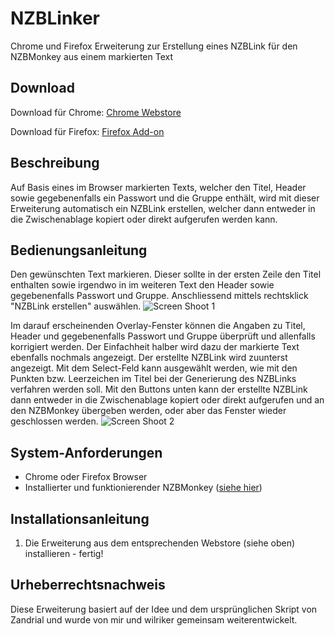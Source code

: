 # NZBLinker
Chrome und Firefox Erweiterung zur Erstellung eines NZBLink für den NZBMonkey aus einem markierten Text

## Download
Download für Chrome: [Chrome Webstore](https://chrome.google.com/webstore/detail/nzblinker/podpddhcepkggomgplkpkdhehckkllab)

Download für Firefox: [Firefox Add-on](https://addons.mozilla.org/de/firefox/addon/nzblinker/)

## Beschreibung
Auf Basis eines im Browser markierten Texts, welcher den Titel, Header sowie gegebenenfalls ein Passwort und die Gruppe enthält, wird mit dieser Erweiterung automatisch ein NZBLink erstellen, welcher dann entweder in die Zwischenablage kopiert oder direkt aufgerufen werden kann.

## Bedienungsanleitung
Den gewünschten Text markieren. Dieser sollte in der ersten Zeile den Titel enthalten sowie irgendwo in im weiteren Text den Header sowie gegebenenfalls Passwort und Gruppe.
Anschliessend mittels rechtsklick "NZBLink erstellen" auswählen.
![Screen Shoot 1](https://github.com/Tensai75/NZBLinker/raw/master/screenshoots/NZBLinker1.jpg)

Im darauf erscheinenden Overlay-Fenster können die Angaben zu Titel, Header und gegebenenfalls Passwort und Gruppe überprüft und allenfalls korrigiert werden. Der Einfachheit halber wird dazu der markierte Text ebenfalls nochmals angezeigt.
Der erstellte NZBLink wird zuunterst angezeigt.
Mit dem Select-Feld kann ausgewählt werden, wie mit den Punkten bzw. Leerzeichen im Titel bei der Generierung des NZBLinks verfahren werden soll.
Mit den Buttons unten kann der erstellte NZBLink dann entweder in die Zwischenablage kopiert oder direkt aufgerufen und an den NZBMonkey übergeben werden, oder aber das Fenster wieder geschlossen werden.
![Screen Shoot 2](https://github.com/Tensai75/NZBLinker/raw/master/screenshoots/NZBLinker2.jpg)

## System-Anforderungen
* Chrome oder Firefox Browser
* Installierter und funktionierender NZBMonkey ([siehe hier](https://github.com/Tensai75/nzb-monkey))

## Installationsanleitung
1. Die Erweiterung aus dem entsprechenden Webstore (siehe oben) installieren - fertig!

## Urheberrechtsnachweis
Diese Erweiterung basiert auf der Idee und dem ursprünglichen Skript von Zandrial und wurde von mir und wilriker gemeinsam weiterentwickelt.

